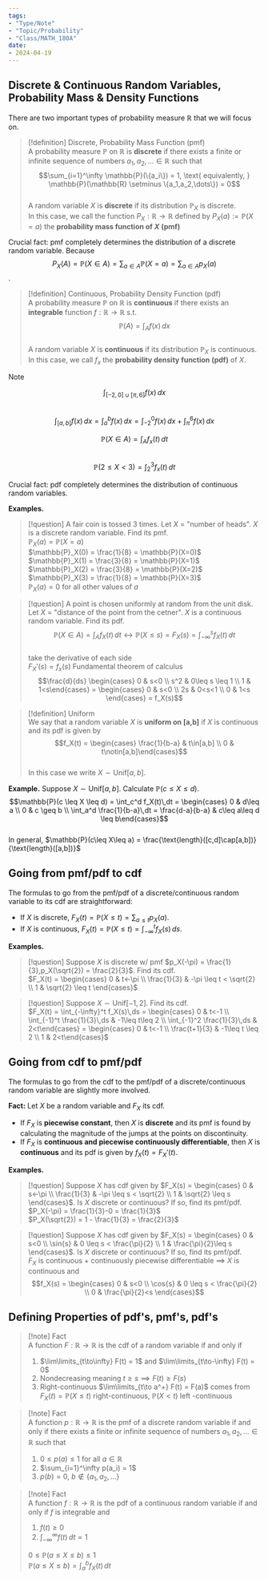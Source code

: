 ```yaml
---
tags:
- "Type/Note"
- "Topic/Probability"
- "Class/MATH_180A"
date:
- 2024-04-19
---
```

## Discrete & Continuous Random Variables, Probability Mass & Density Functions  

There are two important types of probability measure $\mathbb{R}$ that we will focus on.  

> [!definition] Discrete, Probability Mass Function (pmf)  
> A probability measure $\mathbb{P}$ on $\mathbb{R}$ is **discrete** if there exists a finite or infinite sequence of numbers $a_1,a_2,\dots \in \mathbb{R}$ such that  
> $$\sum_{i=1}^\infty \mathbb{P}(\{a_i\}) = 1, \text{ equivalently, } \mathbb{P}(\mathbb{R} \setminus \{a_1,a_2,\dots\}) = 0$$  
> A random variable $X$ is **discrete** if its distribution $\mathbb{P}_X$ is discrete.  
> In this case, we call the function $P_X:\mathbb{R} \to \mathbb{R}$ defined by $P_X(a) := \mathbb{P}(X=a)$ the **probability mass function of $X$ (pmf)**  

Crucial fact: pmf completely determines the distribution of a discrete random variable. Because $$P_X(A) = \mathbb{P}(X \in A) = \sum_{a \in A} \mathbb{P}(X=a) = \sum_{a \in A} p_X(a)$$.  

> [!definition] Continuous, Probability Density Function (pdf)  
> A probability measure $\mathbb{P}$ on $\mathbb{R}$ is **continuous** if there exists an **integrable** function $f:\mathbb{R} \to \mathbb{R}$ s.t.  
> $$\mathbb{P}(A) = \int_A f(x)\,dx$$  
> A random variable $X$ is **continuous** if its distribution $\mathbb{P}_X$ is continuous.  
> In this case, we call $f_x$ the **probability density function (pdf)** of $X$.  

> [!note]  
> $$\int_{[-2,0]\cup [\pi,6]} f(x)\,dx$$  
> $$\int_{[a,b]} f(x)\,dx = \int_a^b f(x)\,dx = \int_{-2}^0 f(x)\,dx + \int_\pi^6 f(x)\,dx$$  
>  
> $$\mathbb{P}(X\in A) = \int_A f_x(t)\,dt$$  
> $$\mathbb{P}(2\leq X<3) = \int_2^3 f_x(t)\,dt$$  

Crucial fact: pdf completely determines the distribution of continuous random variables.  

**Examples.**  

> [!question] A fair coin is tossed 3 times. Let $X$ = "number of heads". $X$ is a discrete random variable. Find its pmf.  
> $\mathbb{P}_X(a) = \mathbb{P}(X=a)$  
> $\mathbb{P}_X(0) = \frac{1}{8} = \mathbb{P}(X=0)$  
> $\mathbb{P}_X(1) = \frac{3}{8} = \mathbb{P}(X=1)$  
> $\mathbb{P}_X(2) = \frac{3}{8} = \mathbb{P}(X=2)$  
> $\mathbb{P}_X(3) = \frac{1}{8} = \mathbb{P}(X=3)$  
> $\mathbb{P}_X(a) = 0$ for all other values of $a$  

> [!question] A point is chosen uniformly at random from the unit disk. Let $X$ = "distance of the point from the cetner". $X$ is a continuous random variable. Find its pdf.  
> $$\mathbb{P}(X \in A) = \int_A f_X(t)\,dt \leftrightarrow \mathbb{P}(X\leq s) = F_X(s) = \int_{-\infty}^s f_X(t)\,dt$$  
> take the derivative of each side  
> $F_X'(s) = f_x(s)$ Fundamental theorem of calculus  
> $$\frac{d}{ds} \begin{cases} 0 & s<0 \\ s^2 & 0\leq s \leq 1 \\ 1 & 1<s\end{cases} = \begin{cases} 0 & s<0 \\ 2s & 0<s<1 \\ 0 & 1<s \end{cases} = f_X(s)$$  

> [!definition] Uniform  
> We say that a random variable $X$ is **uniform on [a,b]** if $X$ is continuous and its pdf is given by  
> $$f_X(t) = \begin{cases} \frac{1}{b-a} & t\in[a,b] \\ 0 & t\notin[a,b]\end{cases}$$  
> In this case we write $X \sim \text{Unif}[a,b]$.  

**Example.** Suppose $X \sim \text{Unif}[a,b]$. Calculate $\mathbb{P}(c\leq X\leq d)$.  
$$\mathbb{P}(c \leq X \leq d) = \int_c^d f_X(t)\,dt = \begin{cases} 0 & d\leq a \\ 0 & c \geq b \\ \int_a^d \frac{1}{b-a}\,dt = \frac{d-a}{b-a} & c\leq a\leq d \leq b\end{cases}$$  
In general, $\mathbb{P}(c\leq X\leq a) = \frac{\text{length}([c,d]\cap[a,b])}{\text{length}([a,b])}$  

## Going from pmf/pdf to cdf  

The formulas to go from the pmf/pdf of a discrete/continuous random variable to its cdf are straightforward:  
- If $X$ is discrete, $F_X(t) = \mathbb{P}(X\leq t) = \sum_{a\leq t} p_X(a)$.  
- If $X$ is continuous, $F_X(t) = \mathbb{P}(X\leq t) = \int_{-\infty}^t f_X(s)\,ds$.  

**Examples.**  

> [!question] Suppose $X$ is discrete w/ pmf $p_X(-\pi) = \frac{1}{3},p_X(\sqrt{2}) = \frac{2}{3}$. Find its cdf.  
> $F_X(t) = \begin{cases} 0 & t<-\pi \\ \frac{1}{3} & -\pi \leq t < \sqrt{2} \\ 1 & \sqrt{2} \leq t \end{cases}$  

> [!question] Suppose $X \sim \text{Unif}[-1,2]$. Find its cdf.  
> $F_X(t) = \int_{-\infty}^t f_X(s)\,ds = \begin{cases} 0 & t<-1 \\ \int_{-1}^t \frac{1}{3}\,ds & -1\leq t\leq 2 \\ \int_{-1}^2 \frac{1}{3}\,ds & 2<t\end{cases} = \begin{cases} 0 & t<-1 \\ \frac{t+1}{3} & -1\leq t \leq 2 \\ 1 & 2<t\end{cases}$  

## Going from cdf to pmf/pdf  

The formulas to go from the cdf to the pmf/pdf of a discrete/continuous random variable are slightly more involved.  

**Fact:** Let $X$ be a random variable and $F_X$ its cdf.  
- If $F_X$ is **piecewise constant**, then $X$ is **discrete** and its pmf is found by calculating the magnitude of the jumps at the points on discontinuity.  
- If $F_X$ is **continuous and piecewise continuously differentiable**, then $X$ is **continuous** and its pdf is given by $f_X(t)=F_X'(t)$.  

**Examples.**  

> [!question] Suppose $X$ has cdf given by $F_X(s) = \begin{cases} 0 & s<-\pi \\ \frac{1}{3} & -\pi \leq s < \sqrt{2} \\ 1 & \sqrt{2} \leq s \end{cases}$. Is $X$ discrete or continuous? If so, find its pmf/pdf.  
> $P_X(-\pi) = \frac{1}{3}-0 = \frac{1}{3}$  
> $P_X(\sqrt{2}) = 1 - \frac{1}{3} = \frac{2}{3}$  

> [!question] Suppose $X$ has cdf given by $F_X(s) = \begin{cases} 0 & s<0 \\ \sin{s} & 0 \leq s < \frac{\pi}{2} \\ 1 & \frac{\pi}{2}\leq s \end{cases}$. Is $X$ discrete or continuous? If so, find its pmf/pdf.  
> $F_X$ is continuous + continuously piecewise differentiable $\implies$ $X$ is continuous and  
> $$f_X(s) = \begin{cases} 0 & s<0 \\ \cos{s} & 0 \leq s < \frac{\pi}{2} \\ 0 & \frac{\pi}{2}<s \end{cases}$$  

## Defining Properties of pdf's, pmf's, pdf's  

> [!note] Fact  
> A function $F:\mathbb{R}\to\mathbb{R}$ is the cdf of a random variable if and only if  
> 1. $\lim\limits_{t\to\infty} F(t) = 1$ and $\lim\limits_{t\to-\infty} F(t) = 0$  
> 2. Nondecreasing meaning $t\geq s \implies F(t) \geq F(s)$  
> 3. Right-continuous $\lim\limits_{t\to a^+} F(t) = F(a)$ comes from $F_X(t) = \mathbb{P}(X\leq t)$ right-continuous, $\mathbb{P}(X < t)$ left -continuous  

> [!note] Fact  
> A function $p: \mathbb{R}\to\mathbb{R}$ is the pmf of a discrete random variable if and only if there exists a finite or infinite sequence of numbers $a_1,a_2,\dots\in \mathbb{R}$ such that  
> 1. $0\leq p(a)\leq 1$ for all $a\in \mathbb{R}$  
> 2. $\sum_{i=1}^\infty p(a_i) = 1$  
> 3. $p(b)=0$, $b\notin\{a_1,a_2,\dots\}$  

> [!note] Fact  
> A function $f:\mathbb{R}\to\mathbb{R}$ is the pdf of a continuous random variable if and only if $f$ is integrable and  
> 1. $f(t)\geq 0$  
> 2. $\int_{-\infty}^\infty f(t)\,dt = 1$  
>  
> $0\leq \mathbb{P}(a\leq X\leq b) \leq 1$  
> $\mathbb{P}(a\leq X\leq b) = \int_a^b f_X(t)\,dt$  
